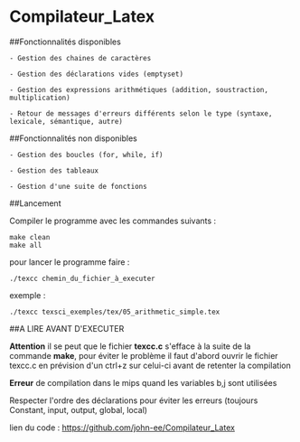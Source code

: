 # Compilateur_Latex

##Fonctionnalités disponibles

	- Gestion des chaines de caractères

	- Gestion des déclarations vides (emptyset)

	- Gestion des expressions arithmétiques (addition, soustraction, multiplication)

	- Retour de messages d'erreurs différents selon le type (syntaxe, lexicale, sémantique, autre)


##Fonctionnalités non disponibles

	- Gestion des boucles (for, while, if)

	- Gestion des tableaux 

	- Gestion d'une suite de fonctions 

##Lancement

Compiler le programme avec les commandes suivants :

```
make clean
make all
```
pour lancer le programme faire : 

```
./texcc chemin_du_fichier_à_executer
```

exemple : 
```
./texcc texsci_exemples/tex/05_arithmetic_simple.tex
```
##A LIRE AVANT D'EXECUTER  

**Attention** il se peut que le fichier **texcc.c** s'efface à la suite de la commande **make**, pour éviter le problème il faut d'abord ouvrir le fichier texcc.c en prévision d'un ctrl+z sur celui-ci avant de retenter la compilation 

**Erreur** de compilation dans le mips quand les variables b,j sont utilisées 

Respecter l'ordre des déclarations pour éviter les erreurs (toujours Constant, input, output, global, local) 

lien du code : https://github.com/john-ee/Compilateur_Latex